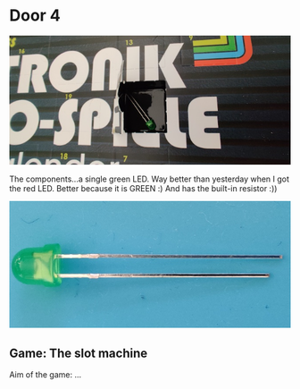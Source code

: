# Door 4

![door](door.jpg)

The components...a single green LED. Way better than yesterday when I got the red LED. Better because it is GREEN :) And has the built-in resistor :))

![components](components.jpg)

## Game: The slot machine

Aim of the game: ...
